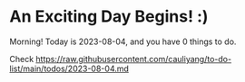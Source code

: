 # An Exciting Day Begins! :)

Morning! Today is 2023-08-04, and you have 0 things to do.

Check https://raw.githubusercontent.com/cauliyang/to-do-list/main/todos/2023-08-04.md